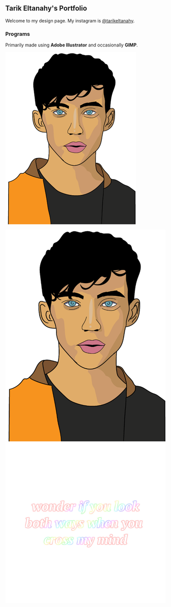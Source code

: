 ## Tarik Eltanahy's Portfolio

Welcome to my design page.
My instagram is [@tarikeltanahy](https://www.instagram.com/tarikeltanahy).

### Programs

Primarily made using **Adobe Illustrator** and occasionally **GIMP**.

  <img src="images/troye.png" alt="Kitten"
	title="A cute kitten" width="410" height="540" />
  
![Troye Illustration](images/troye.png)
![Tyler Text](images/tylertext.png)

